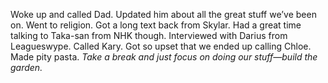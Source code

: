 Woke up and called Dad. Updated him about all the great stuff we’ve been on. Went to religion. Got a long text back from Skylar. Had a great time talking to Taka-san from NHK though. Interviewed with Darius from Leagueswype. Called Kary. Got so upset that we ended up calling Chloe. Made pity pasta. *Take a break and just focus on doing our stuff—build the garden.*